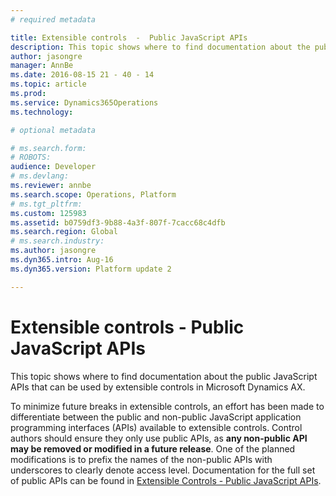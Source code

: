 ```yaml
---
# required metadata

title: Extensible controls  -  Public JavaScript APIs
description: This topic shows where to find documentation about the public JavaScript APIs that can be used by extensible controls in Microsoft Dynamics AX. 
author: jasongre
manager: AnnBe
ms.date: 2016-08-15 21 - 40 - 14
ms.topic: article
ms.prod: 
ms.service: Dynamics365Operations
ms.technology: 

# optional metadata

# ms.search.form: 
# ROBOTS: 
audience: Developer
# ms.devlang: 
ms.reviewer: annbe
ms.search.scope: Operations, Platform
# ms.tgt_pltfrm: 
ms.custom: 125983
ms.assetid: b0759df3-9b88-4a3f-807f-7cacc68c4dfb
ms.search.region: Global
# ms.search.industry: 
ms.author: jasongre
ms.dyn365.intro: Aug-16
ms.dyn365.version: Platform update 2

---
```


# Extensible controls  -  Public JavaScript APIs

This topic shows where to find documentation about the public JavaScript APIs that can be used by extensible controls in Microsoft Dynamics AX. 

To minimize future breaks in extensible controls, an effort has been made to differentiate between the public and non-public JavaScript application programming interfaces (APIs) available to extensible controls. Control authors should ensure they only use public APIs, as **any non-public API may be removed or modified in a future release**. One of the planned modifications is to prefix the names of the non-public APIs with underscores to clearly denote access level. Documentation for the full set of public APIs can be found in [Extensible Controls - Public JavaScript APIs](https://mbs.microsoft.com/Files/public/CS/AX/DynamicsAX_JavaScript_API_Documentation_Update2_07_2016.pdf).

